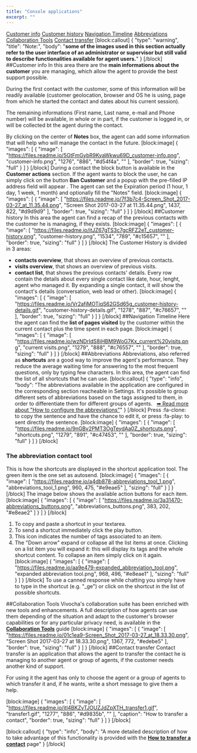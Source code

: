 ```yaml
---
title: "Console applications"
excerpt: ""
---
```

[Customer info](#section-customer-info)
[Customer history](#section-customer-history)
[Navigation Timeline](#section-navigation-timeline)
[Abbreviations](#section-abbreviations)
[Collaboration Tools](#section-collaboration-tools)
[Contact transfer](#section-contact-transfer)
[block:callout]
{
  "type": "warning",
  "title": "Note:",
  "body": "**some of the images used in this section actually refer to the user interface of an administrator or supervisor but still valid to describe functionalities available for agent users.**"
}
[/block]
##Customer info
In this area there are the **main informations about the customer** you are managing, which allow the agent to provide the best support possible.

During the first contact with the customer, some of this information will be readily available (customer geolocation, browser and OS he is using, page from which he started the contact and dates about his current session).

The remaining informations (First name, Last name, e-mail and Phone number) will be available, in whole or in part, if the customer is logged in, or will be collected bt the agent during the contact. 

By clicking on the center of **Notes** box, the agent can add some information that will help who will manage the contact in the future. 
[block:image]
{
  "images": [
    {
      "image": [
        "https://files.readme.io/5GtFmGybR9KyaWkwu69D_customer-info.png",
        "customer-info.png",
        "1276",
        "886",
        "#d54f4a",
        ""
      ],
      "border": true,
      "sizing": "full"
    }
  ]
}
[/block]
During a contact the block button is available in the **Customer actions** section. If the agent wants to block the user, he can simply click on the button **Ban Customer** and a popup with the pre-filled IP address field will appear .
The agent can set the Expiration period (1 hour, 1 day, 1 week, 1 month) and optionally fill the "Notes" field.
[block:image]
{
  "images": [
    {
      "image": [
        "https://files.readme.io/7f3b7c4-Screen_Shot_2017-03-27_at_11.35.44.png",
        "Screen Shot 2017-03-27 at 11.35.44.png",
        1437,
        822,
        "#d9d9d9"
      ],
      "border": true,
      "sizing": "full"
    }
  ]
}
[/block]
##Customer history
In this area the agent can find a recap of the previous contacts with the customer he is managing, if they exists. 
[block:image]
{
  "images": [
    {
      "image": [
        "https://files.readme.io/itJZ67gTS3c7gcRFZ2eT_customer-history.png",
        "customer-history.png",
        "1534",
        "789",
        "#c15657",
        ""
      ],
      "border": true,
      "sizing": "full"
    }
  ]
}
[/block]
The Customer History is divided in 3 areas:
- **contacts overview**, that shows an overview of previous contacts.
- **visits overview**, that shows an overview of previous visits.
- **contact list**, that shows the previous contacts' details. Every row contain the details about every single contact like date, hour, lenght, agent who managed it. 
By expanding a single contact, it will show the contact's details (conversation, web lead or other).
[block:image]
{
  "images": [
    {
      "image": [
        "https://files.readme.io/Vr2afiMOTiqS62GSd65g_customer-history-details.gif",
        "customer-history-details.gif",
        "1278",
        "887",
        "#c76657",
        ""
      ],
      "border": true,
      "sizing": "full"
    }
  ]
}
[/block]
##Navigation Timeline
Here the agent can find the **list of pages visited** by the customer within the current contact plus the time spent in each page.
[block:image]
{
  "images": [
    {
      "image": [
        "https://files.readme.io/wzNDrIdS8iHBM9WoG7Kx_current%20visits.png",
        "current visits.png",
        "1279",
        "888",
        "#c76557",
        ""
      ],
      "border": true,
      "sizing": "full"
    }
  ]
}
[/block]
##Abbreviations
Abbreviations, also referred as **shortcuts** are a good way to improve the agent's performance. They reduce the average waiting time for answering to the most frequent questions, only by typing few characters. In this area, the agent can find the list of all shortcuts that he can use.
[block:callout]
{
  "type": "info",
  "body": "The abbreviations available in the application are configured in the corresponding section reacheable in Settings. It's possible to group different sets of abbreviations based on the tags assigned to them, in order to differentiate them for different groups of agents.&nbsp;&nbsp; [➡ Read more about \"How to configure the abbreviations\"](doc:abbreviations)"
}
[/block]
Press :fa-clone: to copy the sentence and have the chance to edit it, or press :fa-play: to sent directly the sentence. 
[block:image]
{
  "images": [
    {
      "image": [
        "https://files.readme.io/9nGBv2PMT3OgTeydAa0Z_shortcuts.png",
        "shortcuts.png",
        "1279",
        "891",
        "#c47453",
        ""
      ],
      "border": true,
      "sizing": "full"
    }
  ]
}
[/block]
### The abbreviation contact tool
This is how the shortcuts are displayed in the shortcut application tool. The green item is the one set as autosend.
[block:image]
{
  "images": [
    {
      "image": [
        "https://files.readme.io/a4db878-abbreviations_tool_1.png",
        "abbreviations_tool_1.png",
        960,
        475,
        "#e9eae5"
      ],
      "sizing": "full"
    }
  ]
}
[/block]
The image below shows the available action buttons for each item.
[block:image]
{
  "images": [
    {
      "image": [
        "https://files.readme.io/3a31470-abbreviations_buttons.png",
        "abbreviations_buttons.png",
        383,
        202,
        "#e8eae2"
      ]
    }
  ]
}
[/block]
1. To copy and paste a shortcut in your textarea.
2. To send a shortcut immediately click the play button.
3. This icon indicates the number of tags associated to an item.
4. The "Down arrow" expand or collapse all the list items at once. Clicking on a list item you will expand it: this will display its tags and the whole shortcut content. To collapse an item simply click on it again.
[block:image]
{
  "images": [
    {
      "image": [
        "https://files.readme.io/aa9e479-expanded_abbreviation_tool.png",
        "expanded abbreviation tool.png",
        968,
        496,
        "#e8eae1"
      ],
      "sizing": "full"
    }
  ]
}
[/block]
To use a canned response while chatting you simply have to type in the shortcut (e.g. "_ge") or click on the shortcut in the list of possible shortcuts.

##Collaboration Tools
Vivocha's collaboration suite has been enriched with new tools and enhancements. A full description of how agents can use them depending of the situation and adapt to the customer's browser capabilities or for any particular privacy need, is available in the **[Collaboration Tools](doc:collaboration-tools)** guide
[block:image]
{
  "images": [
    {
      "image": [
        "https://files.readme.io/01c1ea9-Screen_Shot_2017-03-27_at_18.33.30.png",
        "Screen Shot 2017-03-27 at 18.33.30.png",
        1367,
        772,
        "#edebe5"
      ],
      "border": true,
      "sizing": "full"
    }
  ]
}
[/block]
##Contact transfer
Contact transfer is an application that allows the agent to transfer the contact he is managing to another agent or group of agents, if the customer needs another kind of support. 

For using it the agent has only to choose the agent or a group of agents to which transfer it and, if he wants, write a short message to give them a help.

[block:image]
{
  "images": [
    {
      "image": [
        "https://files.readme.io/jtl4BKZyTJOUZJdZpXTH_transfer1.gif",
        "transfer1.gif",
        "1277",
        "886",
        "#d9835b",
        ""
      ],
      "caption": "How to transfer a contact",
      "border": true,
      "sizing": "full"
    }
  ]
}
[/block]

[block:callout]
{
  "type": "info",
  "body": "A more detailed description of how to take advantage of this functionality is provided with the **[How to transfer a contact](doc:how-to-transfer-a-contact)** page"
}
[/block]